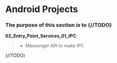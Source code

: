 
# Android Projects
### The purpose of this section is to {//TODO}

__02_Entry_Point_Services_01_IPC__:<br>
> - Messenger API to  make IPC
  
 {//TODO}
